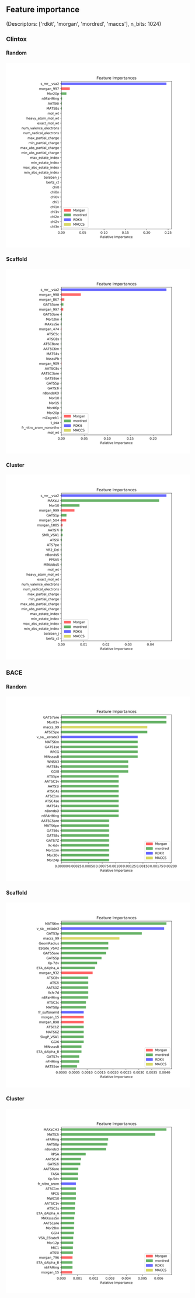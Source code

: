 ## Feature importance
(Descriptors: ['rdkit', 'morgan', 'mordred', 'maccs'], n_bits: 1024)
### Clintox
#### Random
<img src="../feature_importance/clintox_random.png" /><br/>
#### Scaffold
<img src="../feature_importance/clintox_scaffold.png" /><br/>
#### Cluster
<img src="../feature_importance/clintox_cluster.png" /><br/>

### BACE
#### Random
<img src="../feature_importance/bace_random.png" /><br/>
#### Scaffold
<img src="../feature_importance/bace_scaffold.png" /><br/>
#### Cluster
<img src="../feature_importance/bace_cluster.png" /><br/>

